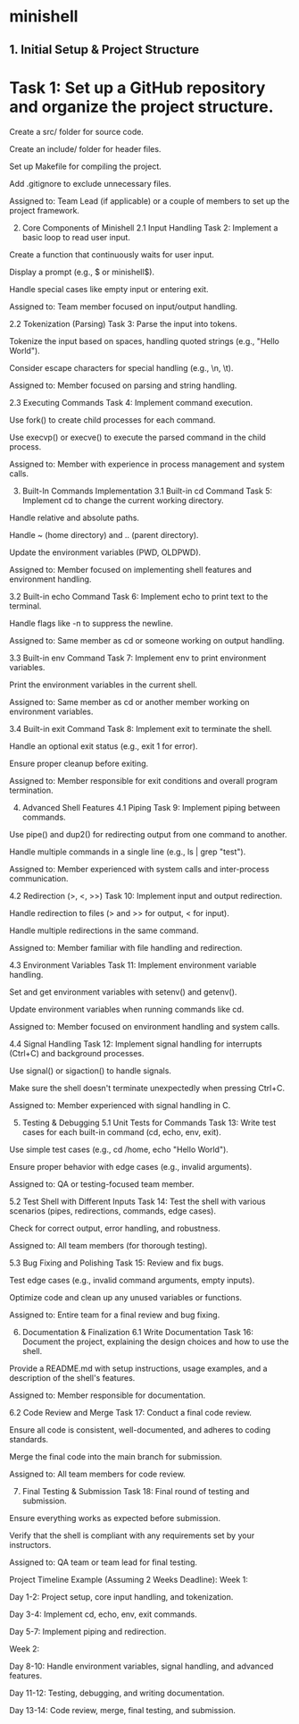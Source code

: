# minishell

## 1. Initial Setup & Project Structure
# Task 1: Set up a GitHub repository and organize the project structure.

Create a src/ folder for source code.

Create an include/ folder for header files.

Set up Makefile for compiling the project.

Add .gitignore to exclude unnecessary files.

Assigned to: Team Lead (if applicable) or a couple of members to set up the project framework.

2. Core Components of Minishell
2.1 Input Handling
Task 2: Implement a basic loop to read user input.

Create a function that continuously waits for user input.

Display a prompt (e.g., $ or minishell$).

Handle special cases like empty input or entering exit.

Assigned to: Team member focused on input/output handling.

2.2 Tokenization (Parsing)
Task 3: Parse the input into tokens.

Tokenize the input based on spaces, handling quoted strings (e.g., "Hello World").

Consider escape characters for special handling (e.g., \n, \t).

Assigned to: Member focused on parsing and string handling.

2.3 Executing Commands
Task 4: Implement command execution.

Use fork() to create child processes for each command.

Use execvp() or execve() to execute the parsed command in the child process.

Assigned to: Member with experience in process management and system calls.

3. Built-In Commands Implementation
3.1 Built-in cd Command
Task 5: Implement cd to change the current working directory.

Handle relative and absolute paths.

Handle ~ (home directory) and .. (parent directory).

Update the environment variables (PWD, OLDPWD).

Assigned to: Member focused on implementing shell features and environment handling.

3.2 Built-in echo Command
Task 6: Implement echo to print text to the terminal.

Handle flags like -n to suppress the newline.

Assigned to: Same member as cd or someone working on output handling.

3.3 Built-in env Command
Task 7: Implement env to print environment variables.

Print the environment variables in the current shell.

Assigned to: Same member as cd or another member working on environment variables.

3.4 Built-in exit Command
Task 8: Implement exit to terminate the shell.

Handle an optional exit status (e.g., exit 1 for error).

Ensure proper cleanup before exiting.

Assigned to: Member responsible for exit conditions and overall program termination.

4. Advanced Shell Features
4.1 Piping
Task 9: Implement piping between commands.

Use pipe() and dup2() for redirecting output from one command to another.

Handle multiple commands in a single line (e.g., ls | grep "test").

Assigned to: Member experienced with system calls and inter-process communication.

4.2 Redirection (>, <, >>)
Task 10: Implement input and output redirection.

Handle redirection to files (> and >> for output, < for input).

Handle multiple redirections in the same command.

Assigned to: Member familiar with file handling and redirection.

4.3 Environment Variables
Task 11: Implement environment variable handling.

Set and get environment variables with setenv() and getenv().

Update environment variables when running commands like cd.

Assigned to: Member focused on environment handling and system calls.

4.4 Signal Handling
Task 12: Implement signal handling for interrupts (Ctrl+C) and background processes.

Use signal() or sigaction() to handle signals.

Make sure the shell doesn't terminate unexpectedly when pressing Ctrl+C.

Assigned to: Member experienced with signal handling in C.

5. Testing & Debugging
5.1 Unit Tests for Commands
Task 13: Write test cases for each built-in command (cd, echo, env, exit).

Use simple test cases (e.g., cd /home, echo "Hello World").

Ensure proper behavior with edge cases (e.g., invalid arguments).

Assigned to: QA or testing-focused team member.

5.2 Test Shell with Different Inputs
Task 14: Test the shell with various scenarios (pipes, redirections, commands, edge cases).

Check for correct output, error handling, and robustness.

Assigned to: All team members (for thorough testing).

5.3 Bug Fixing and Polishing
Task 15: Review and fix bugs.

Test edge cases (e.g., invalid command arguments, empty inputs).

Optimize code and clean up any unused variables or functions.

Assigned to: Entire team for a final review and bug fixing.

6. Documentation & Finalization
6.1 Write Documentation
Task 16: Document the project, explaining the design choices and how to use the shell.

Provide a README.md with setup instructions, usage examples, and a description of the shell's features.

Assigned to: Member responsible for documentation.

6.2 Code Review and Merge
Task 17: Conduct a final code review.

Ensure all code is consistent, well-documented, and adheres to coding standards.

Merge the final code into the main branch for submission.

Assigned to: All team members for code review.

7. Final Testing & Submission
Task 18: Final round of testing and submission.

Ensure everything works as expected before submission.

Verify that the shell is compliant with any requirements set by your instructors.

Assigned to: QA team or team lead for final testing.

Project Timeline Example (Assuming 2 Weeks Deadline):
Week 1:

Day 1-2: Project setup, core input handling, and tokenization.

Day 3-4: Implement cd, echo, env, exit commands.

Day 5-7: Implement piping and redirection.

Week 2:

Day 8-10: Handle environment variables, signal handling, and advanced features.

Day 11-12: Testing, debugging, and writing documentation.

Day 13-14: Code review, merge, final testing, and submission.
